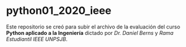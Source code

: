# python01_2020_ieee

Este repositorio se creó para subir el archivo de la evaluación del curso **Python aplicado a la Ingeniería** dictado por *Dr. Daniel Berns* y *Rama Estudiantil IEEE UNPSJB*.
